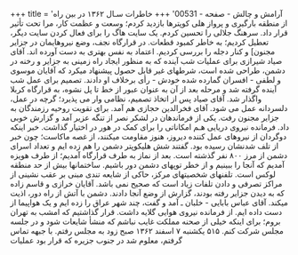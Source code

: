 +++
title = 'آرامش و چالش - صفحه - 00531'
+++
خاطرات سـال ۱۳۶۲ در بین راه از منطقه بارگیری و پرواز هلی کوپترها بازدید کردم؛ وسعت و عظمت کار، مرا تحت تأثیر قرار داد. سرهنگ جلالی را تحسین کردم. یک سایت هاگ را برای فعال کردن سایت دیگر، تعطیل کردیم؛ به خاطر کمبود قطعات. در قرارگاه نجف، وضع نیروهایمان در جزایر مجنون] و کنار دجله را بررسی کردیم. اعتماد به نفس بهتری به دست آورده اند. آقای صیاد شیرازی برای عملیات شب آینده که به منظور ایجاد راه زمینی به جزایر و رخنه در دشمن، طراحی شده است، شرطهای غیر قابل حصول پیشنهاد میکرد که آقایان موسوی و لطفی - افسران گمارده شده خودش - رأی برخلاف او دادند. تصمیم برای عمل شب آینده گرفته شد و مرحله بعد از آن به عنوان عبور از خط تا پل نشوه، به قرارگاه کربلا واگذار شد. آقای صیاد پس از اتخاذ تصمیم، نظامی وار می پذیرد؛ گرچه در عمل، دلسردانه عمل می شود. آقای فخرالدین حجازی هم آمد. برای تقویت روحیه رزمندگان به جزایر مجنون رفت. یکی از فرماندهان در لشکر نصر از تنگه عزیر آمد و گزارش خوبی داد. فرمانده نیروی دریایی هـم امکاناتی را برای کمک در هور در اختیار گذاشت. خبر اینکه دوگردان از نیروهای عمل کننده دیروز، هنوز مقاومت میکنند، از غصه ماکاست؛ چون خبر از تلف شدنشان رسیده بود. گفتند شش هلیکوپتر دشمن را هم زده ایم و تعداد اسرای دشمن از مرز ۸۰۰ نفر گذشته است. بعد از نماز به طرف قرارگاه آمدیم؛ از طرف هویزه آمدیم که آنجا را ببینیم و از خطر توپهای دشمن دور باشیم. ساختمانها بیش از حد منطقه لوکس است. تلفنهای شخصیتهای مرکز، حاکی از شایعه تندی مبنی بر عقب نشینی از مراکز تصرفی و دادن تلفات زیاد است که صحیح نمی باشد. آقایان خرازی و قاسم زاده که به دیدن جزایر رفته بودند، گزارش از وضع آنجا دادند. دشمن با آتش از راه دور، اذیت میکند. آقای عباس بابایی - خلبان ـ آمد و گفت، چند شهر عراق را زده ایم و یک هواپیما از دست داده ایم. از فرمانده نیروی هوایی گلایه داشت. قرار گذاشتیم که امشب به تهران بروم؛ برای اینکه خیلی از صحنه مملکت غایب نباشم که منشأ شایعات شود و در جلسه مجلس شرکت کنم. ۵۱۵ یکشنبه ۷ اسفند ۱۳۶۲ صبح زود به مجلس رفتم. با جبهه تماس گرفتم، معلوم شد در جنوب جزیره که قرار بود عملیات